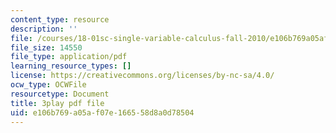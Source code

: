 ```yaml
---
content_type: resource
description: ''
file: /courses/18-01sc-single-variable-calculus-fall-2010/e106b769a05af07e166558d8a0d78504_21784.pdf
file_size: 14550
file_type: application/pdf
learning_resource_types: []
license: https://creativecommons.org/licenses/by-nc-sa/4.0/
ocw_type: OCWFile
resourcetype: Document
title: 3play pdf file
uid: e106b769-a05a-f07e-1665-58d8a0d78504
---
```

